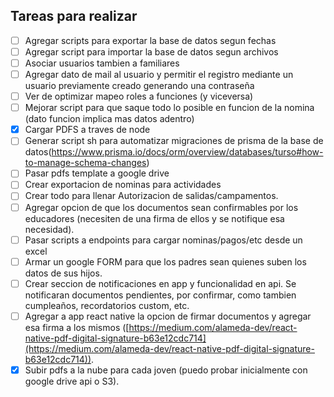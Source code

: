 ## **Tareas para realizar**

* [ ] Agregar scripts para exportar la base de datos segun fechas
* [ ] Agregar script para importar la base de datos segun archivos
* [ ] Asociar usuarios tambien a familiares
* [ ] Agregar dato de mail al usuario y permitir el registro mediante un usuario previamente creado generando una contraseña
* [ ] Ver de optimizar mapeo roles a funciones (y viceversa)
* [ ] Mejorar script para que saque todo lo posible en funcion de la nomina (dato funcion implica mas datos adentro)
* [X] Cargar PDFS a traves de node
* [ ] Generar script sh para automatizar migraciones de prisma de la base de datos(<https://www.prisma.io/docs/orm/overview/databases/turso#how-to-manage-schema-changes>)
* [ ] Pasar pdfs template a google drive
* [ ] Crear exportacion de nominas para actividades
* [ ] Crear todo para llenar Autorizacion de salidas/campamentos.
* [ ] Agregar opcion de que los documentos sean confirmables por los educadores (necesiten de una firma de ellos y se notifique esa necesidad).
* [ ] Pasar scripts a endpoints para cargar nominas/pagos/etc desde un excel
* [ ] Armar un google FORM para que los padres sean quienes suben los datos de sus hijos.
* [ ] Crear seccion de notificaciones en app y funcionalidad en api. Se notificaran documentos pendientes, por confirmar, como tambien cumpleaños, recordatorios custom, etc.
* [ ] Agregar a app react native la opcion de firmar documentos y agregar esa firma a los mismos ([https://medium.com/alameda-dev/react-native-pdf-digital-signature-b63e12cdc714](https://medium.com/alameda-dev/react-native-pdf-digital-signature-b63e12cdc714)).
* [X] Subir pdfs a la nube para cada joven (puedo probar inicialmente con google drive api o S3).
